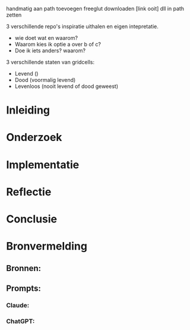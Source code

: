

handmatig aan path toevoegen
freeglut downloaden [link ooit] dll in path zetten


3 verschillende repo's inspiratie uithalen en eigen intepretatie.
  - wie doet wat en waarom?
  - Waarom kies ik optie a over b of c?
  - Doe ik iets anders? waarom?

3 verschillende staten van gridcells:
- Levend ()
- Dood (voormalig levend)
- Levenloos (nooit levend of dood geweest)

# Inleiding


# Onderzoek


# Implementatie


# Reflectie


# Conclusie


# Bronvermelding


## Bronnen:





## Prompts:
### Claude:



### ChatGPT:




